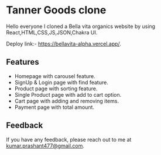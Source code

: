 # Tanner Goods clone

Hello everyone I cloned a Bella vita organics website by using React,HTML,CSS,JS,JSON,Chakra UI.

Deploy link:- https://bellavita-alpha.vercel.app/.


## Features

- Homepage with carousel feature.
- SignUp & Login page with find feature.
- Product page with sorting feature.
- Single Product page with add to cart option.
- Cart page with adding and removing items.
- Payment page with total amount.

## Feedback

If you have any feedback, please reach out to me at kumar.prashant477@gmail.com.
